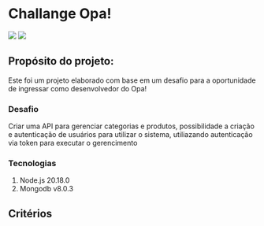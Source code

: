 <h1>Challange Opa!</h1> 
<img src='https://wiki.ixcsoft.com.br/logo/logo_ixc_opasuite_cor.png'>
<img src='https://upload.wikimedia.org/wikipedia/commons/thumb/d/d9/Node.js_logo.svg/800px-Node.js_logo.svg.png'>
<h2>Propósito do projeto:</h2>
<p>Este foi um projeto elaborado com base em um desafio para a oportunidade de ingressar como desenvolvedor do Opa!</p>

<h3>Desafio</h3>
<p>Criar uma API para gerenciar categorias e produtos, possibilidade a criação e autenticação de usuários para utilizar o sistema, utiliazando autenticação via token para executar o gerencimento</p> 
<h3>Tecnologias</h3>
<ol> 
 <li>Node.js 20.18.0 </li> 
 <li>Mongodb v8.0.3 </li> 
</ol>
<h2>Critérios</h2>

